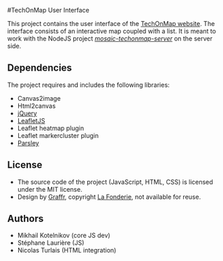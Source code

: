 #TechOnMap User Interface

This project contains the user interface of the [TechOnMap website](http://techonmap.fr). The interface consists of an interactive map coupled with a list. It is meant to work with the NodeJS project [*mosaic-techonmap-server*](https://github.com/ubimix/mosaic-techonmap-server) on the server side.

## Dependencies

The project requires and includes the following libraries:
* Canvas2image
* Html2canvas
* [jQuery](https://github.com/jquery/jquery)
* [LeafletJS](http://leafletjs.org)
* Leaflet heatmap plugin
* Leaflet markercluster plugin
* [Parsley](http://parsleyjs.org/)

## License

* The source code of the project (JavaScript, HTML, CSS) is licensed under the MIT license.
* Design by [Graffr](http://www.graffr.fr/), copyright [La Fonderie](http://www.lafonderie-idf.fr/), not available for reuse.

## Authors

* Mikhail Kotelnikov (core JS dev)
* Stéphane Laurière (JS)
* Nicolas Turlais (HTML integration)


